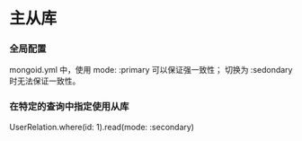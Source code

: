 主从库
======================

### 全局配置
mongoid.yml 中，使用 mode: :primary 可以保证强一致性；
切换为 :sedondary 时无法保证一致性。

### 在特定的查询中指定使用从库
 UserRelation.where(id: 1).read(mode: :secondary)

